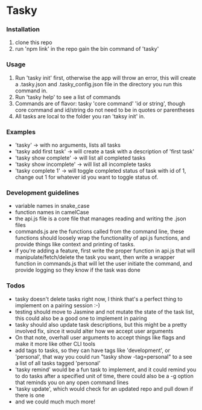 # Tasky

### Installation
1. clone this repo
2. run 'npm link' in the repo gain the bin command of 'tasky'

### Usage
1. Run 'tasky init' first, otherwise the app will throw an error, this will create a .tasky.json and .tasky_config.json file in the directory you run this command in.
2. Run 'tasky help' to see a list of commands
3. Commands are of flavor: tasky 'core command' 'id or string', though core command and id/string do not need to be in quotes or parentheses
4. All tasks are local to the folder you ran 'taksy init' in.

### Examples
- 'tasky' -> with no arguments, lists all tasks
- 'tasky add first task' -> will create a task with a description of 'first task'
- 'tasky show complete' -> will list all completed tasks
- 'tasky show incomplete' -> will list all incomplete tasks
- 'tasky complete 1' -> will toggle completed status of task with id of 1, change out 1 for whatever id you want to toggle status of. 

### Development guidelines
- variable names in snake_case
- function names in camelCase
- the api.js file is a core file that manages reading and writing the .json files
- commands.js are the functions called from the command line, these functions should loosely wrap the functionality of api.js functions, and provide things like context and printing of tasks. 
- if you're adding a feature, first write the proper function in api.js that will manipulate/fetch/delete the task you want, then write a wrapper function in commands.js that will let the user initiate the command, and provide logging so they know if the task was done

### Todos
- tasky doesn't delete tasks right now, I think that's a perfect thing to implement on a pairing session :-)
- testing should move to Jasmine and not mutate the state of the task list, this could also be a good one to implement in pairing
- tasky should also update task descriptions, but this might be a pretty involved fix, since it would alter how we accept user arguments
- On that note, overhall user arguments to accept things like flags and make it more like other CLI tools
- add tags to tasks, so they can have tags like 'development', or 'personal', that way you could run "tasky show -tag=personal" to a see a list of all tasks tagged 'personal'
- 'tasky remind' would be a fun task to implement, and it could remind you to do tasks after a specified unit of time, there could also be a -g option that reminds you on any open command lines
- 'tasky update', which would check for an updated repo and pull down if there is one
- and we could much much more!